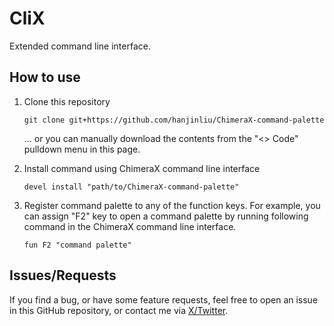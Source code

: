 # CliX

Extended command line interface.



## How to use

1. Clone this repository
    ```shell
    git clone git+https://github.com/hanjinliu/ChimeraX-command-palette
    ```
    ... or you can manually download the contents from the "<> Code" pulldown menu in this page.

2. Install command using ChimeraX command line interface
    ```shell
    devel install "path/to/ChimeraX-command-palette"
    ```

3. Register command palette to any of the function keys. For example, you can assign "F2" key to open a command palette by running following command in the ChimeraX command line interface.
    ```shell
    fun F2 "command palette"
    ```

## Issues/Requests

If you find a bug, or have some feature requests, feel free to open an issue in this 
GitHub repository, or contact me via [X/Twitter](https://twitter.com/liu_hanjin).
